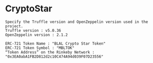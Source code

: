 # CryptoStar


    Specify the Truffle version and OpenZeppelin version used in the project.
    Truffle version : v5.0.36
    OpenZeppelin version : 2.1.2

    ERC-721 Token Name : "BLAL Crypto Star Token"
    ERC-721 Token Symbol : "MBLTOK"
    “Token Address” on the Rinkeby Network : "0x3EA0abA1FB2D812d2c10C474A94d039F07D23556"

